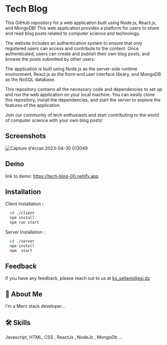 
# Tech Blog

This GitHub repository for a web application built using Node.js, React.js, and MongoDB! This web application provides a platform for users to share and read blog posts related to computer science and technology.

The website includes an authentication system to ensure that only registered users can access and contribute to the content. Once authenticated, users can create and publish their own blog posts, and browse the posts submitted by other users.

The application is built using Node.js as the server-side runtime environment, React.js as the front-end user interface library, and MongoDB as the NoSQL database.

This repository contains all the necessary code and dependencies to set up and run the web application on your local machine. You can easily clone this repository, install the dependencies, and start the server to explore the features of the application.

Join our community of tech enthusiasts and start contributing to the world of computer science with your own blog posts!

## Screenshots


![Capture d'écran 2023-04-30 013049](https://user-images.githubusercontent.com/77940258/235329980-8d246add-3544-4880-bef8-f2a4963380b5.png)

## Demo

link to demo: https://tech-blog-00.netlify.app


## Installation

Client Installation : 
```bash
  cd ./client
  npm install 
  npm run start
```

Server Installation : 
```bash
  cd ./server
  npm install 
  npm  start
```

    
## Feedback

If you have any feedback, please reach out to us at ks_sellami@esi.dz


## 🚀 About Me
I'm a Mern stack developer...



## 🛠 Skills
Javascript, HTML, CSS , ReactJs , NodeJs , MongoDb ...


